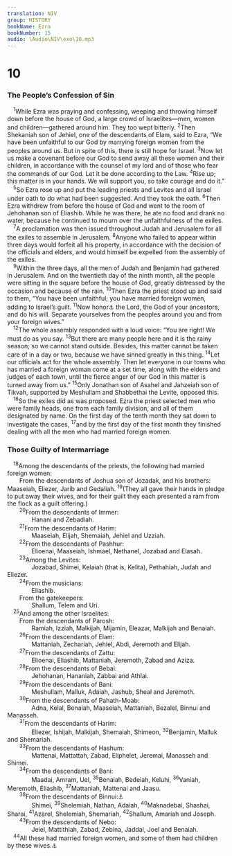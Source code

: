```yaml
---
translation: NIV
group: HISTORY
bookName: Ezra 
bookNumber: 15
audio: \Audio\NIV\exo\10.mp3
---
```


<div class="title"><h1>10</h1><h3>The People’s Confession of Sin </h3></div>
<span class="verse exo_10_1"> <sup>1</sup>While Ezra was praying and confessing, weeping and throwing himself down before the house of God, a large crowd of Israelites—men, women and children—gathered around him. They too wept bitterly. </span>
<span class="verse exo_10_2"><sup>2</sup>Then Shekaniah son of Jehiel, one of the descendants of Elam, said to Ezra, “We have been unfaithful to our God by marrying foreign women from the peoples around us. But in spite of this, there is still hope for Israel. </span>
<span class="verse exo_10_3"><sup>3</sup>Now let us make a covenant before our God to send away all these women and their children, in accordance with the counsel of my lord and of those who fear the commands of our God. Let it be done according to the Law. </span>
<span class="verse exo_10_4"><sup>4</sup>Rise up; this matter is in your hands. We will support you, so take courage and do it.” <br/></span>
<span class="verse exo_10_5"> <sup>5</sup>So Ezra rose up and put the leading priests and Levites and all Israel under oath to do what had been suggested. And they took the oath. </span>
<span class="verse exo_10_6"><sup>6</sup>Then Ezra withdrew from before the house of God and went to the room of Jehohanan son of Eliashib. While he was there, he ate no food and drank no water, because he continued to mourn over the unfaithfulness of the exiles. <br/></span>
<span class="verse exo_10_7"> <sup>7</sup>A proclamation was then issued throughout Judah and Jerusalem for all the exiles to assemble in Jerusalem. </span>
<span class="verse exo_10_8"><sup>8</sup>Anyone who failed to appear within three days would forfeit all his property, in accordance with the decision of the officials and elders, and would himself be expelled from the assembly of the exiles. <br/></span>
<span class="verse exo_10_9"> <sup>9</sup>Within the three days, all the men of Judah and Benjamin had gathered in Jerusalem. And on the twentieth day of the ninth month, all the people were sitting in the square before the house of God, greatly distressed by the occasion and because of the rain. </span>
<span class="verse exo_10_10"><sup>10</sup>Then Ezra the priest stood up and said to them, “You have been unfaithful; you have married foreign women, adding to Israel’s guilt. </span>
<span class="verse exo_10_11"><sup>11</sup>Now honor<a data-toggle="tooltip" data-placement="bottom" title="Or Now make confession to">⚓</a> the Lord, the God of your ancestors, and do his will. Separate yourselves from the peoples around you and from your foreign wives.” <br/></span>
<span class="verse exo_10_12"> <sup>12</sup>The whole assembly responded with a loud voice: “You are right! We must do as you say. </span>
<span class="verse exo_10_13"><sup>13</sup>But there are many people here and it is the rainy season; so we cannot stand outside. Besides, this matter cannot be taken care of in a day or two, because we have sinned greatly in this thing. </span>
<span class="verse exo_10_14"><sup>14</sup>Let our officials act for the whole assembly. Then let everyone in our towns who has married a foreign woman come at a set time, along with the elders and judges of each town, until the fierce anger of our God in this matter is turned away from us.” </span>
<span class="verse exo_10_15"><sup>15</sup>Only Jonathan son of Asahel and Jahzeiah son of Tikvah, supported by Meshullam and Shabbethai the Levite, opposed this. <br/></span>
<span class="verse exo_10_16"> <sup>16</sup>So the exiles did as was proposed. Ezra the priest selected men who were family heads, one from each family division, and all of them designated by name. On the first day of the tenth month they sat down to investigate the cases, </span>
<span class="verse exo_10_17"><sup>17</sup>and by the first day of the first month they finished dealing with all the men who had married foreign women. <br/></span>
<div class="title"><h3>Those Guilty of Intermarriage </h3></div>
<span class="verse exo_10_18"> <sup>18</sup>Among the descendants of the priests, the following had married foreign women: <br/>  From the descendants of Joshua son of Jozadak, and his brothers: Maaseiah, Eliezer, Jarib and Gedaliah. </span>
<span class="verse exo_10_19"><sup>19</sup>(They all gave their hands in pledge to put away their wives, and for their guilt they each presented a ram from the flock as a guilt offering.) <br/></span>
<span class="verse exo_10_20">  <sup>20</sup>From the descendants of Immer: <br/>    Hanani and Zebadiah. <br/></span>
<span class="verse exo_10_21">  <sup>21</sup>From the descendants of Harim: <br/>    Maaseiah, Elijah, Shemaiah, Jehiel and Uzziah. <br/></span>
<span class="verse exo_10_22">  <sup>22</sup>From the descendants of Pashhur: <br/>    Elioenai, Maaseiah, Ishmael, Nethanel, Jozabad and Elasah. <br/></span>
<span class="verse exo_10_23">  <sup>23</sup>Among the Levites: <br/>    Jozabad, Shimei, Kelaiah (that is, Kelita), Pethahiah, Judah and Eliezer. <br/></span>
<span class="verse exo_10_24">  <sup>24</sup>From the musicians: <br/>    Eliashib. <br/>  From the gatekeepers: <br/>    Shallum, Telem and Uri. <br/></span>
<span class="verse exo_10_25"> <sup>25</sup>And among the other Israelites: <br/>  From the descendants of Parosh: <br/>    Ramiah, Izziah, Malkijah, Mijamin, Eleazar, Malkijah and Benaiah. <br/></span>
<span class="verse exo_10_26">  <sup>26</sup>From the descendants of Elam: <br/>    Mattaniah, Zechariah, Jehiel, Abdi, Jeremoth and Elijah. <br/></span>
<span class="verse exo_10_27">  <sup>27</sup>From the descendants of Zattu: <br/>    Elioenai, Eliashib, Mattaniah, Jeremoth, Zabad and Aziza. <br/></span>
<span class="verse exo_10_28">  <sup>28</sup>From the descendants of Bebai: <br/>    Jehohanan, Hananiah, Zabbai and Athlai. <br/></span>
<span class="verse exo_10_29">  <sup>29</sup>From the descendants of Bani: <br/>    Meshullam, Malluk, Adaiah, Jashub, Sheal and Jeremoth. <br/></span>
<span class="verse exo_10_30">  <sup>30</sup>From the descendants of Pahath-Moab: <br/>    Adna, Kelal, Benaiah, Maaseiah, Mattaniah, Bezalel, Binnui and Manasseh. <br/></span>
<span class="verse exo_10_31">  <sup>31</sup>From the descendants of Harim: <br/>    Eliezer, Ishijah, Malkijah, Shemaiah, Shimeon, </span>
<span class="verse exo_10_32"><sup>32</sup>Benjamin, Malluk and Shemariah. <br/></span>
<span class="verse exo_10_33">  <sup>33</sup>From the descendants of Hashum: <br/>    Mattenai, Mattattah, Zabad, Eliphelet, Jeremai, Manasseh and Shimei. <br/></span>
<span class="verse exo_10_34">  <sup>34</sup>From the descendants of Bani: <br/>    Maadai, Amram, Uel, </span>
<span class="verse exo_10_35"><sup>35</sup>Benaiah, Bedeiah, Keluhi, </span>
<span class="verse exo_10_36"><sup>36</sup>Vaniah, Meremoth, Eliashib, </span>
<span class="verse exo_10_37"><sup>37</sup>Mattaniah, Mattenai and Jaasu. <br/></span>
<span class="verse exo_10_38">  <sup>38</sup>From the descendants of Binnui:<a data-toggle="tooltip" data-placement="bottom" title="See Septuagint (also 1 Esdras 9:34); Hebrew Jaasu 38and Bani and Binnui,">⚓</a><br/>    Shimei, </span>
<span class="verse exo_10_39"><sup>39</sup>Shelemiah, Nathan, Adaiah, </span>
<span class="verse exo_10_40"><sup>40</sup>Maknadebai, Shashai, Sharai, </span>
<span class="verse exo_10_41"><sup>41</sup>Azarel, Shelemiah, Shemariah, </span>
<span class="verse exo_10_42"><sup>42</sup>Shallum, Amariah and Joseph. <br/></span>
<span class="verse exo_10_43">  <sup>43</sup>From the descendants of Nebo: <br/>    Jeiel, Mattithiah, Zabad, Zebina, Jaddai, Joel and Benaiah. <br/></span>
<span class="verse exo_10_44"> <sup>44</sup>All these had married foreign women, and some of them had children by these wives.<a data-toggle="tooltip" data-placement="bottom" title="Or and they sent them away with their children">⚓</a><br/></span>
